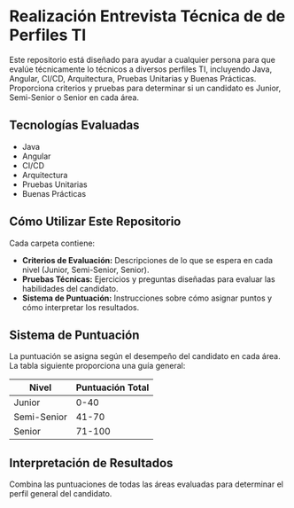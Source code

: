 # Realización Entrevista Técnica de de Perfiles TI

Este repositorio está diseñado para ayudar a cualquier persona para que evalúe técnicamente lo técnicos a diversos perfiles TI, incluyendo Java, Angular, CI/CD, Arquitectura, Pruebas Unitarias y Buenas Prácticas. Proporciona criterios y pruebas para determinar si un candidato es Junior, Semi-Senior o Senior en cada área.

## Tecnologías Evaluadas
- Java
- Angular
- CI/CD
- Arquitectura
- Pruebas Unitarias
- Buenas Prácticas

## Cómo Utilizar Este Repositorio

Cada carpeta contiene:
- **Criterios de Evaluación:** Descripciones de lo que se espera en cada nivel (Junior, Semi-Senior, Senior).
- **Pruebas Técnicas:** Ejercicios y preguntas diseñadas para evaluar las habilidades del candidato.
- **Sistema de Puntuación:** Instrucciones sobre cómo asignar puntos y cómo interpretar los resultados.

## Sistema de Puntuación

La puntuación se asigna según el desempeño del candidato en cada área. La tabla siguiente proporciona una guía general:

| Nivel      | Puntuación Total |
|------------|------------------|
| Junior     | 0-40             |
| Semi-Senior| 41-70            |
| Senior     | 71-100           |

## Interpretación de Resultados

Combina las puntuaciones de todas las áreas evaluadas para determinar el perfil general del candidato.
